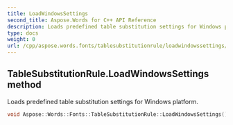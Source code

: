 ```yaml
---
title: LoadWindowsSettings
second_title: Aspose.Words for C++ API Reference
description: Loads predefined table substitution settings for Windows platform. 
type: docs
weight: 0
url: /cpp/aspose.words.fonts/tablesubstitutionrule/loadwindowssettings/
---
```

## TableSubstitutionRule.LoadWindowsSettings method


Loads predefined table substitution settings for Windows platform.

```cpp
void Aspose::Words::Fonts::TableSubstitutionRule::LoadWindowsSettings()
```

